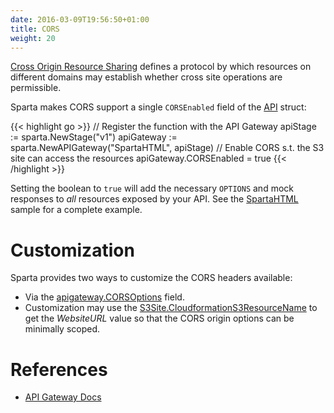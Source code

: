 ```yaml
---
date: 2016-03-09T19:56:50+01:00
title: CORS
weight: 20
---
```


[Cross Origin Resource Sharing](https://en.wikipedia.org/wiki/Cross-origin_resource_sharing) defines a protocol by which resources on different domains may establish whether cross site operations are permissible.

Sparta makes CORS support a single `CORSEnabled` field of the [API](https://godoc.org/github.com/mweagle/Sparta#API) struct:

{{< highlight go >}}
// Register the function with the API Gateway
apiStage := sparta.NewStage("v1")
apiGateway := sparta.NewAPIGateway("SpartaHTML", apiStage)
// Enable CORS s.t. the S3 site can access the resources
apiGateway.CORSEnabled = true
{{< /highlight >}}

Setting the boolean to `true` will add the necessary `OPTIONS` and mock responses to _all_ resources exposed by your API.  See the [SpartaHTML](/reference/s3site) sample for a complete example.

# Customization

Sparta provides two ways to customize the CORS headers available:

  * Via the [apigateway.CORSOptions](https://godoc.org/github.com/mweagle/Sparta#CORSOptions) field.
  * Customization may use the [S3Site.CloudformationS3ResourceName](https://godoc.org/github.com/mweagle/Sparta#S3Site) to get the _WebsiteURL_ value
  so that the CORS origin options can be minimally scoped.

# References
  * [API Gateway Docs](http://docs.aws.amazon.com/apigateway/latest/developerguide/how-to-cors.html)
